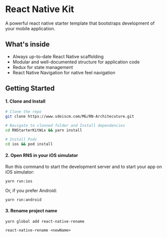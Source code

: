 # React Native Kit 

A powerful react native starter template that bootstraps development of your mobile application.

## What's inside

- Always up-to-date React Native scaffolding
- Modular and well-documented structure for application code
- Redux for state management
- React Native Navigation for native feel navigation


## Getting Started

#### 1. Clone and Install

```bash
# Clone the repo
git clone https://www.sdeiscm.com/MG/RN-Architecuture.git

# Navigate to clonned folder and Install dependencies
cd RNStarterKitWix && yarn install

# Install Pods
cd ios && pod install
```

#### 2. Open RNS in your iOS simulator

Run this command to start the development server and to start your app on iOS simulator:
```
yarn run:ios
```

Or, if you prefer Android:
```
yarn run:android
```

#### 3. Rename project name
```
yarn global add react-native-rename
```
```
react-native-rename <newName>
```

